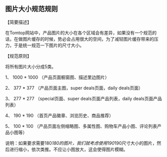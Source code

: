 图片大小规范规则
------------
【简要描述】

在Tomtop网站中，产品图片的大小在各个区域会有差异，如果没有一个规范的话，在做图片缓存的时候，势必会占用很大的空间，为了减轻图片缓存带来的压力，于是统一规范一下图片的尺寸大小。

【规范原则】

将所有图片大小分成5类。

1、 1000 * 1000 （产品页面橱窗图、描述里边图片）

2、 377 * 377 （产品页面主图，super deals页面，daily deals页面）

3、 277 * 277 （special页面、super deals页面产品列表，daily deals页面产品列表）

4、 190 * 190  （首页产品徽章、浏览历史、商品推荐）

5、 100 * 100  （产品页面左侧缩略图、多属性图、购物车产品小图、评论列表产品小图等）

说明：如果要求需要180*180的图片，我们就考虑使用190*190尺寸大小的图片，然后进行缩小，依次类推。不应让小图放大，这会使得图片模糊。



